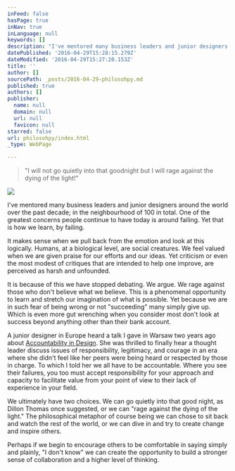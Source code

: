 ```yaml
---
inFeed: false
hasPage: true
inNav: true
inLanguage: null
keywords: []
description: "I've mentored many business leaders and junior designers around the world over the past decade; in the neighbourhood of 100 in total. One of the greatest concerns people continue to have today is around failing. Yet that is how we learn, by failing. "
datePublished: '2016-04-29T15:28:15.279Z'
dateModified: '2016-04-29T15:27:20.153Z'
title: ''
author: []
sourcePath: _posts/2016-04-29-philosohpy.md
published: true
authors: []
publisher:
  name: null
  domain: null
  url: null
  favicon: null
starred: false
url: philosohpy/index.html
_type: WebPage

---
```

> "I will not go quietly into that goodnight but I will rage against the dying of the light!"

![](https://the-grid-user-content.s3-us-west-2.amazonaws.com/552512ab-18d9-4235-977b-2bbd60924a0e.jpg)

I've mentored many business leaders and junior designers around the world over the past decade; in the neighbourhood of 100 in total. One of the greatest concerns people continue to have today is around failing. Yet that is how we learn, by failing. 

It makes sense when we pull back from the emotion and look at this logically. Humans, at a biological level, are social creatures. We feel valued when we are given praise for our efforts and our ideas. Yet criticism or even the most modest of critiques that are intended to help one improve, are perceived as harsh and unfounded. 

It is because of this we have stopped debating. We argue. We rage against those who don't believe what we believe. This is a phenomenal opportunity to learn and stretch our imagination of what is possible. Yet because we are in such fear of being wrong or not "succeeding" many simply give up. Which is even more gut wrenching when you consider most don't look at success beyond anything other than their bank account.

A junior designer in Europe heard a talk I gave in Warsaw two years ago about [Accountability in Design][0]. She was thrilled to finally hear a thought leader discuss issues of responsibility, legitimacy, and courage in an era where she didn't feel like her peers were being heard or respected by those in charge. To which I told her we all have to be accountable. Where you see their failures, you too must accept responsibility for your approach and capacity to facilitate value from your point of view to their lack of experience in your field.

We ultimately have two choices. We can go quietly into that good night, as Dillon Thomas once suggested, or we can "rage against the dying of the light." The philosophical metaphor of course being we can chose to sit back and watch the rest of the world, or we can dive in and try to create change and inspire others.

Perhaps if we begin to encourage others to be comfortable in saying simply and plainly, "I don't know" we can create the opportunity to build a stronger sense of collaboration and a higher level of thinking.

[0]: https://www.youtube.com/watch?v=GRFoFVHz79Q